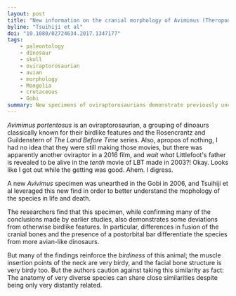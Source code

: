 ```yaml
---
layout: post
title: "New information on the cranial morphology of Avimimus (Theropoda: Oviraptorosauria)"
byline: "Tsuihiji et al"
doi: "10.1080/02724634.2017.1347177"
tags:
    - paleontology
    - dinosaur
    - skull
    - oviraptorosaurian
    - avian
    - morphology
    - Mongolia
    - cretaceous
    - Gobi
summary: New specimens of oviraptorosaurians demonstrate previously unconfirmed dissimilarities between the skull morphology of birds and Avivmimus dinosaurs.
---
```


_Avimimus portentosus_ is an oviraptorosaurian, a grouping of dinoaurs classically known for their birdlike features and the Rosencrantz and Guildenstern of _The Land Before Time_ series. Also, apropos of nothing, I had no idea that they were still making those movies, but there was apparently another oviraptor in a 2016 film, and _wait what_ Littlefoot's father is revealed to be alive in the _tenth_ movie of LBT made in 2003?! Okay. Looks like I got out while the getting was good. Ahem. I digress.

A new _Avivimus_ specimen was unearthed in the Gobi in 2006, and Tsuihiji et al leveraged this new find in order to better understand the mophology of the species in life and death.

The researchers find that this specimen, while confirming many of the conclusions made by earlier studies, also demonstrates some deviations from otherwise birdlike features. In particular, differences in fusion of the cranial bones and the presence of a postorbital bar differentiate the species from more avian-like dinosaurs.

But many of the findings reinforce the _birdiness_ of this animal; the muscle insertion points of the neck are very birdy, and the facial bone structure is very birdy too. But the authors caution against taking this similarity as fact: The anatomy of very diverse species can share close similarities despite being only very distantly related.
